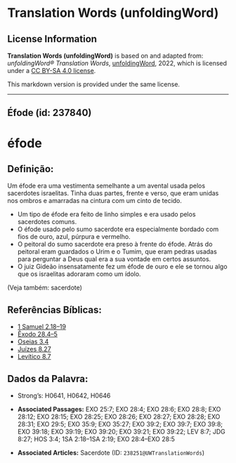 # Translation Words (unfoldingWord)

## License Information

**Translation Words (unfoldingWord)** is based on and adapted from: _unfoldingWord® Translation Words_, [unfoldingWord](https://unfoldingword.org/utw), 2022, which is licensed under a [CC BY-SA 4.0 license](https://creativecommons.org/licenses/by-sa/4.0/legalcode.en).

This markdown version is provided under the same license.



--------------------------------

## Éfode (id: 237840)

éfode
=====

Definição:
----------

Um éfode era uma vestimenta semelhante a um avental usada pelos sacerdotes israelitas. Tinha duas partes, frente e verso, que eram unidas nos ombros e amarradas na cintura com um cinto de tecido.

* Um tipo de éfode era feito de linho simples e era usado pelos sacerdotes comuns.
* O éfode usado pelo sumo sacerdote era especialmente bordado com fios de ouro, azul, púrpura e vermelho.
* O peitoral do sumo sacerdote era preso à frente do éfode. Atrás do peitoral eram guardados o Urim e o Tumim, que eram pedras usadas para perguntar a Deus qual era a sua vontade em certos assuntos.
* O juiz Gideão insensatamente fez um éfode de ouro e ele se tornou algo que os israelitas adoraram como um ídolo.

(Veja também: sacerdote)

Referências Bíblicas:
---------------------

* [1 Samuel 2\.18–19](https://ref.ly/1Sam2:18-1Sam2:19)
* [Êxodo 28\.4–5](https://ref.ly/Exod28:4-Exod28:5)
* [Oseias 3\.4](https://ref.ly/Hos3:4)
* [Juízes 8\.27](https://ref.ly/Judg8:27)
* [Levítico 8\.7](https://ref.ly/Lev8:7)

Dados da Palavra:
-----------------

* Strong’s: H0641, H0642, H0646

* **Associated Passages:** EXO 25:7; EXO 28:4; EXO 28:6; EXO 28:8; EXO 28:12; EXO 28:15; EXO 28:25; EXO 28:26; EXO 28:27; EXO 28:28; EXO 28:31; EXO 29:5; EXO 35:9; EXO 35:27; EXO 39:2; EXO 39:7; EXO 39:8; EXO 39:18; EXO 39:19; EXO 39:20; EXO 39:21; EXO 39:22; LEV 8:7; JDG 8:27; HOS 3:4; 1SA 2:18–1SA 2:19; EXO 28:4–EXO 28:5
* **Associated Articles:** Sacerdote (ID: `238251@UWTranslationWords`)

